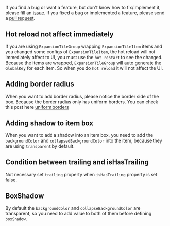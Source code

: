 
If you find a bug or want a feature, but don't know how to fix/implement it, please fill an [issue](https://github.com/congthanhng/Expansion-Tile-Group/issues).
If you fixed a bug or implemented a feature, please send a [pull request](https://github.com/congthanhng/Expansion-Tile-Group/pulls).

## Hot reload not affect immediately
If you are using `ExpansionTileGroup` wrapping `ExpansionTileItem` items and you changed some configs of `ExpansionTileItem`, the hot reload will not immediately affect to UI, you must use the `hot restart` to see the changed. Because the items are wrapped, `ExpansionTileGroup` will auto generate the `GlobalKey` for each item. So when you do `hot reload` it will not affect the UI.

## Adding border radius
When you want to add border radius, please notice the border side of the box. Because the border radius only has uniform borders.
You can check this post here [uniform borders](https://stackoverflow.com/questions/58812778/a-borderradius-can-only-be-given-for-uniform-borders)

## Adding shadow to item box
When you want to add a shadow into an item box, you need to add the `backgroundColor` and `collapsedBackgroundColor` into the item, because they are using `transparent` by default.

## Condition between trailing and isHasTrailing
Not necessary set `trailing` property when `isHasTrailing` property is set false.

## BoxShadow
By default the `backgroundColor` and `collapseBackgroundColor` are transparent, so you need to add value to both of them before defining `boxShadow`.
